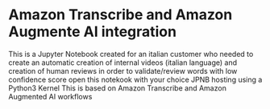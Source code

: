 # Amazon Transcribe and Amazon Augmente AI integration

This is a Jupyter Notebook created for an italian customer who needed
to create an automatic creation of internal videos (italian language)
and creation of human reviews in order to validate/review words with low
confidence score
open this notekook with your choice JPNB hosting using a Python3 Kernel
This is based on Amazon Transcribe and Amazon Augmented AI workflows



